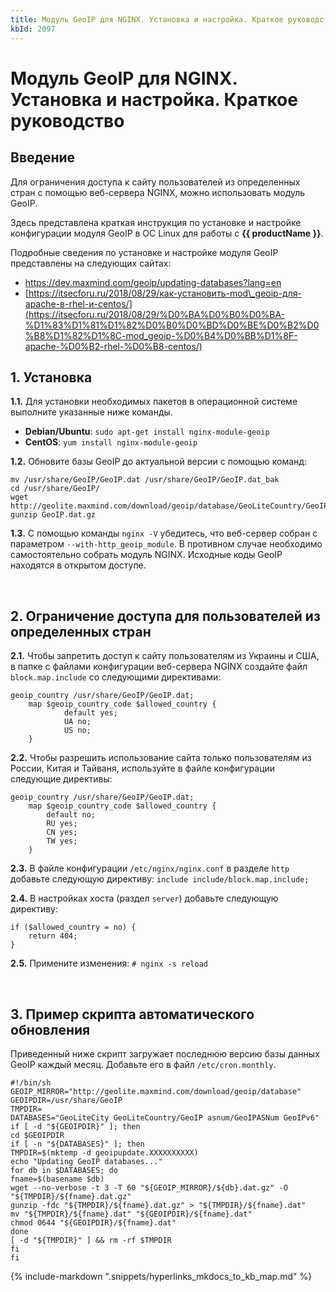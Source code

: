 ```yaml
---
title: Модуль GeoIP для NGINX. Установка и настройка. Краткое руководство
kbId: 2097
---
```


# Модуль GeoIP для NGINX. Установка и настройка. Краткое руководство

## Введение

Для ограничения доступа к сайту пользователей из определенных стран с помощью веб-сервера NGINX, можно использовать модуль GeoIP.

Здесь представлена краткая инструкция по установке и настройке конфигурации модуля GeoIP в ОС Linux для работы с **{{ productName }}**.

Подробные сведения по установке и настройке модуля GeoIP представлены на следующих сайтах:

- <https://dev.maxmind.com/geoip/updating-databases?lang=en>
- [https://itsecforu.ru/2018/08/29/как-установить-mod\_geoip-для-apache-в-rhel-и-centos/](https://itsecforu.ru/2018/08/29/%D0%BA%D0%B0%D0%BA-%D1%83%D1%81%D1%82%D0%B0%D0%BD%D0%BE%D0%B2%D0%B8%D1%82%D1%8C-mod_geoip-%D0%B4%D0%BB%D1%8F-apache-%D0%B2-rhel-%D0%B8-centos/)

## 1. Установка

**1.1.** Для установки необходимых пакетов в операционной системе выполните указанные ниже команды.

- **Debian/Ubuntu**: `sudo apt-get install nginx-module-geoip`
- **CentOS**: `yum install nginx-module-geoip`

**1.2.** Обновите базы GeoIP до актуальной версии с помощью команд:

```
mv /usr/share/GeoIP/GeoIP.dat /usr/share/GeoIP/GeoIP.dat_bak   
cd /usr/share/GeoIP/   
wget http://geolite.maxmind.com/download/geoip/database/GeoLiteCountry/GeoIP.dat.gz   
gunzip GeoIP.dat.gz
```

**1.3.** С помощью команды `nginx -V` убедитесь, что веб-сервер собран с параметром `--with-http_geoip_module`. В противном случае необходимо самостоятельно собрать модуль NGINX. Исходные коды GeoIP находятся в открытом доступе.

 

## 2. Ограничение доступа для пользователей из определенных стран

**2.1.** Чтобы запретить доступ к сайту пользователям из Украины и США, в папке с файлами конфигурации веб-сервера NGINX создайте файл `block.map.include` со следующими директивами:

```
geoip_country /usr/share/GeoIP/GeoIP.dat;    
    map $geoip_country_code $allowed_country {    
            default yes;   
            UA no;   
            US no;   
    }
```

**2.2.** Чтобы разрешить использование сайта только пользователям из России, Китая и Тайваня, используйте в файле конфигурации следующие директивы:

```
geoip_country /usr/share/GeoIP/GeoIP.dat;    
    map $geoip_country_code $allowed_country {   
        default no;   
        RU yes;   
        CN yes;   
        TW yes;   
    }
```

**2.3.** В файле конфигурации `/etc/nginx/nginx.conf` в разделе `http` добавьте следующую директиву: `include include/block.map.include;`

**2.4.** В настройках хоста (раздел `server`) добавьте следующую директиву:

```
if ($allowed_country = no) {   
    return 404;   
}
```

**2.5.** Примените изменения: `# nginx -s reload`

 

## 3. Пример скрипта автоматического обновления

Приведенный ниже скрипт загружает последнюю версию базы данных GeoIP каждый месяц. Добавьте его в файл `/etc/cron.monthly`.

```
#!/bin/sh   
GEOIP_MIRROR="http://geolite.maxmind.com/download/geoip/database"   
GEOIPDIR=/usr/share/GeoIP   
TMPDIR=   
DATABASES="GeoLiteCity GeoLiteCountry/GeoIP asnum/GeoIPASNum GeoIPv6"   
if [ -d "${GEOIPDIR}" ]; then   
cd $GEOIPDIR   
if [ -n "${DATABASES}" ]; then   
TMPDIR=$(mktemp -d geoipupdate.XXXXXXXXXX)   
echo "Updating GeoIP databases..."   
for db in $DATABASES; do   
fname=$(basename $db)   
wget --no-verbose -t 3 -T 60 "${GEOIP_MIRROR}/${db}.dat.gz" -O "${TMPDIR}/${fname}.dat.gz"   
gunzip -fdc "${TMPDIR}/${fname}.dat.gz" > "${TMPDIR}/${fname}.dat"   
mv "${TMPDIR}/${fname}.dat" "${GEOIPDIR}/${fname}.dat"   
chmod 0644 "${GEOIPDIR}/${fname}.dat"   
done   
[ -d "${TMPDIR}" ] && rm -rf $TMPDIR   
fi   
fi
```

{%
include-markdown ".snippets/hyperlinks_mkdocs_to_kb_map.md"
%}
